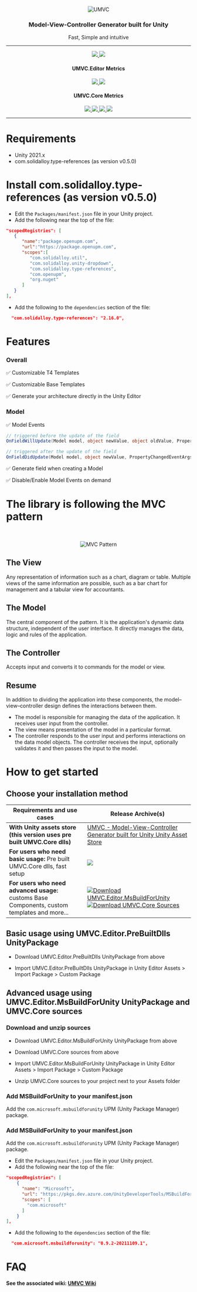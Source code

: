 <br />

<p align="center">
     <img src="https://raw.githubusercontent.com/loic-lopez/UMVC/master/Docs/logo_transparent.png" alt="UMVC">
</p>

<h3 align="center" style="text-align:center;">
	Model-View-Controller Generator built for Unity
</h3>
<p align="center">
	Fast, Simple and intuitive
</p>


<hr>
<p align="center">
	<a href="https://github.com/loic-lopez/UMVC/blob/master/LICENSE">
           <img src="https://img.shields.io/github/license/loic-lopez/UMVC" />
        </a>
	<a href="https://github.com/loic-lopez/UMVC/releases">
	    <img src="https://img.shields.io/github/v/release/loic-lopez/UMVC">
	</a>
	<br/>
	<div align="center">
	  <h4 align="center">UMVC.Editor Metrics</h4>
	  <a href="https://codecov.io/gh/loic-lopez/UMVC">
           <img src="https://codecov.io/gh/loic-lopez/UMVC/branch/master/graph/badge.svg" />
          </a>
           <a href="https://github.com/loic-lopez/UMVC/actions?query=workflow%3AUMVC.Editor">
	    <img src="https://github.com/loic-lopez/UMVC/workflows/UMVC.Editor/badge.svg">
	   </a> 
        </div>
	<div align="center">
		<h4 align="center">UMVC.Core Metrics</h4>
		<a href="https://sonarcloud.io/summary/overall?id=UMVC.Core">
		   <img src="https://sonarcloud.io/api/project_badges/measure?project=UMVC.Core&metric=alert_status" />
		</a>
		<a href="https://sonarcloud.io/summary/overall?id=UMVC.Core">
		   <img src="https://sonarcloud.io/api/project_badges/measure?project=UMVC.Core&metric=code_smells" />
		</a>
		<a href="https://sonarcloud.io/summary/overall?id=UMVC.Core">
		   <img src="https://sonarcloud.io/api/project_badges/measure?project=UMVC.Core&metric=bugs" />
		</a>
		<a href="https://github.com/loic-lopez/UMVC/actions?query=workflow%3AUMVC.Core">
		    <img src="https://github.com/loic-lopez/UMVC/workflows/UMVC.Core/badge.svg">
		</a>
	</div>
</p>
<hr>

# Requirements

- Unity 2021.x
- com.solidalloy.type-references (as version v0.5.0)

# Install com.solidalloy.type-references (as version v0.5.0)

- Edit the `Packages/manifest.json` file in your Unity project.
- Add the following near the top of the file:

```json
"scopedRegistries": [
   {
      "name":"package.openupm.com",
      "url":"https://package.openupm.com",
      "scopes":[
         "com.solidalloy.util",
         "com.solidalloy.unity-dropdown",
         "com.solidalloy.type-references",
         "com.openupm",
         "org.nuget"
      ]
   }
],
```

- Add the following to the `dependencies` section of the file:

```json
  "com.solidalloy.type-references": "2.16.0",
```

# Features

### Overall

✅ Customizable T4 Templates

✅ Customizable Base Templates

✅ Generate your architecture directly in the Unity Editor

### Model

✅ Model Events
```csharp
// triggered before the update of the field
OnFieldWillUpdate(Model model, object newValue, object oldValue, PropertyChangedEventArgs eventArgs)
```
```csharp
// triggered after the update of the field
OnFieldDidUpdate(Model model, object newValue, PropertyChangedEventArgs eventArgs)
```

✅ Generate field when creating a Model

✅ Disable/Enable Model Events on demand

# The library is following the MVC pattern

<br />
<p align="center">	
	<img src="https://raw.githubusercontent.com/loic-lopez/UMVC/master/Docs/MVC_Pattern.png" alt="MVC Pattern">
</p>

## The View

Any representation of information such as a chart, diagram or table. Multiple views of the same information are possible, such as a bar chart for management and a tabular view for accountants.

## The Model

The central component of the pattern. It is the application's dynamic data structure, independent of the user interface. It directly manages the data, logic and rules of the application.

## The Controller

Accepts input and converts it to commands for the model or view.

## Resume

In addition to dividing the application into these components, the model–view–controller design defines the interactions between them.

- The model is responsible for managing the data of the application. It receives user input from the controller.
- The view means presentation of the model in a particular format.
- The controller responds to the user input and performs interactions on the data model objects. The controller receives the input, optionally validates it and then passes the input to the model.

# How to get started

## Choose your installation method

| Requirements and use cases | Release Archive(s) |  
|----------------------------------------------------------------------------------------------|-----------------------------------------------------------------------------------------------------------------------------------------------------------------------------------------------------------------------------------------------------------------------------------------------------------------------------------------------------------------------------------------------------|    
| **With Unity assets store (this version uses pre built UMVC.Core dlls)**                     | [UMVC - Model-View-Controller Generator built for Unity Unity Asset Store](https://u3d.as/1WKL)                                                                                                                                                                                                                                                                                                      |  
| **For users who need basic usage:** Pre built UMVC.Core dlls, fast setup | <a href="https://github.com/loic-lopez/UMVC/releases/download/v0.6.0/UMVC.Editor.PreBuiltDlls.0.6.0.unitypackage" target="_blank"><img src="https://img.shields.io/badge/Download-UMVC.Editor.PreBuiltDlls-blue"></a>
| **For users who need advanced usage:** customs Base Components, custom templates and more... | [![Download UMVC.Editor.MsBuildForUnity](https://img.shields.io/badge/Download-UMVC.Editor.MsBuildForUnity-blue)](https://github.com/loic-lopez/UMVC/releases/download/v0.6.0/UMVC.Editor.MsBuildForUnity.0.6.0.unitypackage)[![Download UMVC.Core Sources](https://img.shields.io/badge/Download-UMVC.Core-blue)](https://github.com/loic-lopez/UMVC/releases/download/v0.6.0/UMVC.Core.0.6.0.zip) 

## Basic usage using UMVC.Editor.PreBuiltDlls UnityPackage

* Download UMVC.Editor.PreBuiltDlls UnityPackage from above

* Import UMVC.Editor.PreBuiltDlls UnityPackage in Unity Editor Assets > Import Package > Custom Package

## Advanced usage using UMVC.Editor.MsBuildForUnity UnityPackage and UMVC.Core sources

### Download and unzip sources

* Download UMVC.Editor.MsBuildForUnity UnityPackage from above

* Download UMVC.Core sources from above

* Import UMVC.Editor.MsBuildForUnity UnityPackage in Unity Editor Assets > Import Package > Custom Package

* Unzip UMVC.Core sources to your project next to your Assets folder

### Add MSBuildForUnity to your manifest.json
Add the `com.microsoft.msbuildforunity` UPM (Unity Package Manager) package.

### Add MSBuildForUnity to your manifest.json
Add the `com.microsoft.msbuildforunity` UPM (Unity Package Manager) package.

- Edit the `Packages/manifest.json` file in your Unity project.
- Add the following near the top of the file:

```json
"scopedRegistries": [
    {
      "name": "Microsoft",
      "url": "https://pkgs.dev.azure.com/UnityDeveloperTools/MSBuildForUnity/_packaging/UnityDeveloperTools/npm/registry/",
      "scopes": [
        "com.microsoft"
      ]
    }
],
```

- Add the following to the `dependencies` section of the file:

```json
  "com.microsoft.msbuildforunity": "0.9.2-20211109.1",
```


# FAQ

**See the associated wiki: [UMVC Wiki](https://github.com/loic-lopez/UMVC/wiki)**


